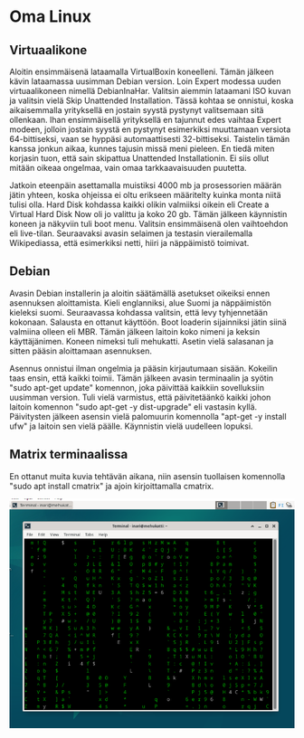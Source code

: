# Oma Linux

## Virtuaalikone

Aloitin ensimmäisenä lataamalla VirtualBoxin koneelleni. Tämän jälkeen kävin lataamassa uusimman Debian version. Loin Expert modessa uuden virtuaalikoneen nimellä DebianInaHar. Valitsin aiemmin lataamani ISO kuvan ja valitsin vielä Skip Unattended Installation. Tässä kohtaa se onnistui, koska aikaisemmalla yrityksellä en jostain syystä pystynyt valitsemaan sitä ollenkaan. Ihan ensimmäisellä yrityksellä en tajunnut edes vaihtaa Expert modeen, jolloin jostain syystä en pystynyt esimerkiksi muuttamaan versiota 64-bittiseksi, vaan se hyppäsi automaattisesti 32-bittiseksi. Taistelin tämän kanssa jonkun aikaa, kunnes tajusin missä meni pieleen. En tiedä miten korjasin tuon, että sain skipattua Unattended Installationin. Ei siis ollut mitään oikeaa ongelmaa, vain omaa tarkkaavaisuuden puutetta.

Jatkoin eteenpäin asettamalla muistiksi 4000 mb ja prosessorien määrän jätin yhteen, koska ohjeissa ei oltu erikseen määritelty kuinka monta niitä tulisi olla. Hard Disk kohdassa kaikki olikin valmiiksi oikein eli Create a Virtual Hard Disk Now oli jo valittu ja koko 20 gb. Tämän jälkeen käynnistin koneen ja näkyviin tuli boot menu. Valitsin ensimmäisenä olen vaihtoehdon eli live-tilan. Seuraavaksi avasin selaimen ja testasin vierailemalla Wikipediassa, että esimerkiksi netti, hiiri ja näppäimistö toimivat.

## Debian

Avasin Debian installerin ja aloitin säätämällä asetukset oikeiksi ennen asennuksen aloittamista. Kieli englanniksi, alue Suomi ja näppäimistön kieleksi suomi. Seuraavassa kohdassa valitsin, että levy tyhjennetään kokonaan. Salausta en ottanut käyttöön. Boot loaderin sijainniksi jätin siinä valmiina olleen eli MBR. Tämän jälkeen laitoin koko nimeni ja keksin käyttäjänimen. Koneen nimeksi tuli mehukatti. Asetin vielä salasanan ja sitten pääsin aloittamaan asennuksen.

Asennus onnistui ilman ongelmia ja pääsin kirjautumaan sisään. Kokeilin taas ensin, että kaikki toimii. Tämän jälkeen avasin terminaalin ja syötin "sudo apt-get update" komennon, joka päivittää kaikkiin sovelluksiin uusimman version. Tuli vielä varmistus, että päivitetäänkö kaikki johon laitoin komennon "sudo apt-get -y dist-upgrade" eli vastasin kyllä. Päivitysten jälkeen asensin vielä palomuurin komennolla "apt-get -y install ufw" ja laitoin sen vielä päälle. Käynnistin vielä uudelleen lopuksi.

## Matrix terminaalissa

En ottanut muita kuvia tehtävän aikana, niin asensin tuollaisen komennolla "sudo apt install cmatrix" ja ajoin kirjoittamalla cmatrix.

![Matrix terminaalissa](linuxmatrix.PNG)
